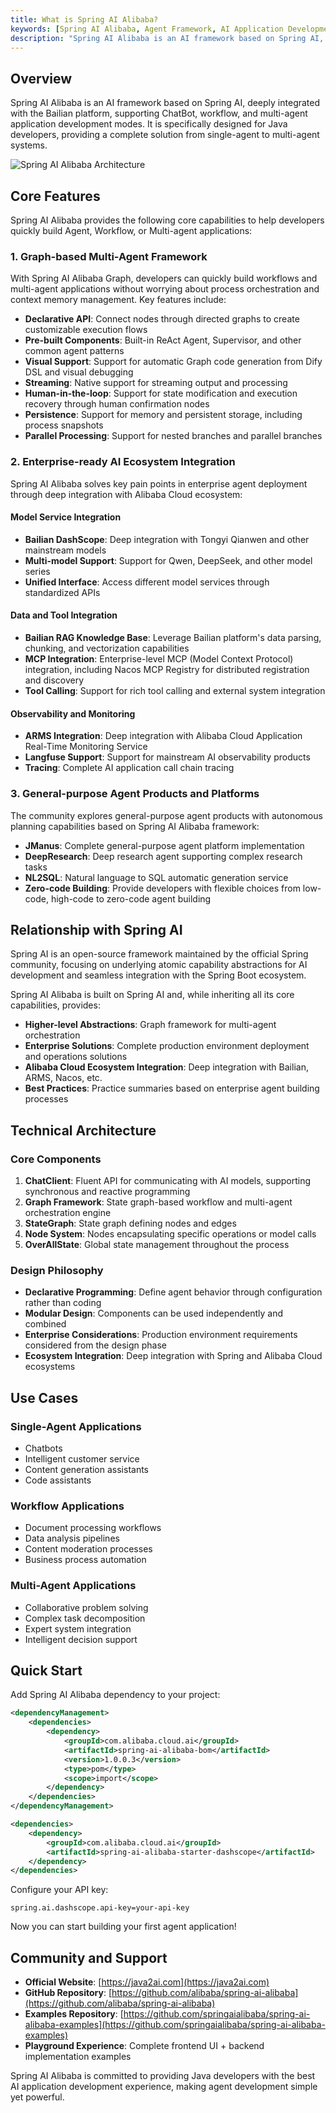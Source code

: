 ```yaml
---
title: What is Spring AI Alibaba?
keywords: [Spring AI Alibaba, Agent Framework, AI Application Development, Multi-Agent, Graph]
description: "Spring AI Alibaba is an AI framework based on Spring AI, deeply integrated with the Bailian platform, supporting ChatBot, workflow, and multi-agent application development modes."
---
```


## Overview

Spring AI Alibaba is an AI framework based on Spring AI, deeply integrated with the Bailian platform, supporting ChatBot, workflow, and multi-agent application development modes. It is specifically designed for Java developers, providing a complete solution from single-agent to multi-agent systems.

![Spring AI Alibaba Architecture](/img/user/ai/overview/1.0.0/spring-ai-alibaba-architecture.png)

## Core Features

Spring AI Alibaba provides the following core capabilities to help developers quickly build Agent, Workflow, or Multi-agent applications:

### 1. Graph-based Multi-Agent Framework

With Spring AI Alibaba Graph, developers can quickly build workflows and multi-agent applications without worrying about process orchestration and context memory management. Key features include:

- **Declarative API**: Connect nodes through directed graphs to create customizable execution flows
- **Pre-built Components**: Built-in ReAct Agent, Supervisor, and other common agent patterns
- **Visual Support**: Support for automatic Graph code generation from Dify DSL and visual debugging
- **Streaming**: Native support for streaming output and processing
- **Human-in-the-loop**: Support for state modification and execution recovery through human confirmation nodes
- **Persistence**: Support for memory and persistent storage, including process snapshots
- **Parallel Processing**: Support for nested branches and parallel branches

### 2. Enterprise-ready AI Ecosystem Integration

Spring AI Alibaba solves key pain points in enterprise agent deployment through deep integration with Alibaba Cloud ecosystem:

#### Model Service Integration
- **Bailian DashScope**: Deep integration with Tongyi Qianwen and other mainstream models
- **Multi-model Support**: Support for Qwen, DeepSeek, and other model series
- **Unified Interface**: Access different model services through standardized APIs

#### Data and Tool Integration
- **Bailian RAG Knowledge Base**: Leverage Bailian platform's data parsing, chunking, and vectorization capabilities
- **MCP Integration**: Enterprise-level MCP (Model Context Protocol) integration, including Nacos MCP Registry for distributed registration and discovery
- **Tool Calling**: Support for rich tool calling and external system integration

#### Observability and Monitoring
- **ARMS Integration**: Deep integration with Alibaba Cloud Application Real-Time Monitoring Service
- **Langfuse Support**: Support for mainstream AI observability products
- **Tracing**: Complete AI application call chain tracing

### 3. General-purpose Agent Products and Platforms

The community explores general-purpose agent products with autonomous planning capabilities based on Spring AI Alibaba framework:

- **JManus**: Complete general-purpose agent platform implementation
- **DeepResearch**: Deep research agent supporting complex research tasks
- **NL2SQL**: Natural language to SQL automatic generation service
- **Zero-code Building**: Provide developers with flexible choices from low-code, high-code to zero-code agent building

## Relationship with Spring AI

Spring AI is an open-source framework maintained by the official Spring community, focusing on underlying atomic capability abstractions for AI development and seamless integration with the Spring Boot ecosystem.

Spring AI Alibaba is built on Spring AI and, while inheriting all its core capabilities, provides:

- **Higher-level Abstractions**: Graph framework for multi-agent orchestration
- **Enterprise Solutions**: Complete production environment deployment and operations solutions
- **Alibaba Cloud Ecosystem Integration**: Deep integration with Bailian, ARMS, Nacos, etc.
- **Best Practices**: Practice summaries based on enterprise agent building processes

## Technical Architecture

### Core Components

1. **ChatClient**: Fluent API for communicating with AI models, supporting synchronous and reactive programming
2. **Graph Framework**: State graph-based workflow and multi-agent orchestration engine
3. **StateGraph**: State graph defining nodes and edges
4. **Node System**: Nodes encapsulating specific operations or model calls
5. **OverAllState**: Global state management throughout the process

### Design Philosophy

- **Declarative Programming**: Define agent behavior through configuration rather than coding
- **Modular Design**: Components can be used independently and combined
- **Enterprise Considerations**: Production environment requirements considered from the design phase
- **Ecosystem Integration**: Deep integration with Spring and Alibaba Cloud ecosystems

## Use Cases

### Single-Agent Applications
- Chatbots
- Intelligent customer service
- Content generation assistants
- Code assistants

### Workflow Applications
- Document processing workflows
- Data analysis pipelines
- Content moderation processes
- Business process automation

### Multi-Agent Applications
- Collaborative problem solving
- Complex task decomposition
- Expert system integration
- Intelligent decision support

## Quick Start

Add Spring AI Alibaba dependency to your project:

```xml
<dependencyManagement>
    <dependencies>
        <dependency>
            <groupId>com.alibaba.cloud.ai</groupId>
            <artifactId>spring-ai-alibaba-bom</artifactId>
            <version>1.0.0.3</version>
            <type>pom</type>
            <scope>import</scope>
        </dependency>
    </dependencies>
</dependencyManagement>

<dependencies>
    <dependency>
        <groupId>com.alibaba.cloud.ai</groupId>
        <artifactId>spring-ai-alibaba-starter-dashscope</artifactId>
    </dependency>
</dependencies>
```

Configure your API key:

```properties
spring.ai.dashscope.api-key=your-api-key
```

Now you can start building your first agent application!

## Community and Support

- **Official Website**: [https://java2ai.com](https://java2ai.com)
- **GitHub Repository**: [https://github.com/alibaba/spring-ai-alibaba](https://github.com/alibaba/spring-ai-alibaba)
- **Examples Repository**: [https://github.com/springaialibaba/spring-ai-alibaba-examples](https://github.com/springaialibaba/spring-ai-alibaba-examples)
- **Playground Experience**: Complete frontend UI + backend implementation examples

Spring AI Alibaba is committed to providing Java developers with the best AI application development experience, making agent development simple yet powerful.
